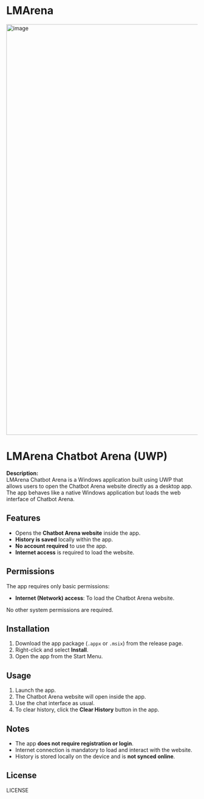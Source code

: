 # LMArena
<img width="1919" height="1079" alt="image" src="https://github.com/user-attachments/assets/d2bed17d-3d9d-45ac-b5e0-b60383d011e8" />

# LMArena Chatbot Arena (UWP)

**Description:**  
LMArena Chatbot Arena is a Windows application built using UWP that allows users to open the Chatbot Arena website directly as a desktop app. The app behaves like a native Windows application but loads the web interface of Chatbot Arena.

## Features

- Opens the **Chatbot Arena website** inside the app.  
- **History is saved** locally within the app.    
- **No account required** to use the app.  
- **Internet access** is required to load the website.  

## Permissions

The app requires only basic permissions:

- **Internet (Network) access**: To load the Chatbot Arena website.  

No other system permissions are required.

## Installation

1. Download the app package (`.appx` or `.msix`) from the release page.  
2. Right-click and select **Install**.  
3. Open the app from the Start Menu.  

## Usage

1. Launch the app.  
2. The Chatbot Arena website will open inside the app.  
3. Use the chat interface as usual.  
4. To clear history, click the **Clear History** button in the app.  

## Notes

- The app **does not require registration or login**.  
- Internet connection is mandatory to load and interact with the website.  
- History is stored locally on the device and is **not synced online**.  

## License

LICENSE
